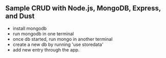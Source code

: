 ## Sample CRUD with Node.js, MongoDB, Express, and Dust

- install mongodb
- run mongodb in one terminal
- once db started, run mongo in another terminal
- create a new db by running 'use storedata'
- add new entry through the app.

